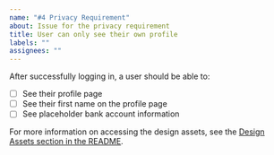 ```yaml
---
name: "#4 Privacy Requirement"
about: Issue for the privacy requirement
title: User can only see their own profile
labels: ""
assignees: ""
---
```


After successfully logging in, a user should be able to:

- [ ] See their profile page
- [ ] See their first name on the profile page
- [ ] See placeholder bank account information

For more information on accessing the design assets, see the [Design Assets section in the README](https://github.com/OpenClassrooms-Student-Center/Project-10-Bank-API#design-assets).
